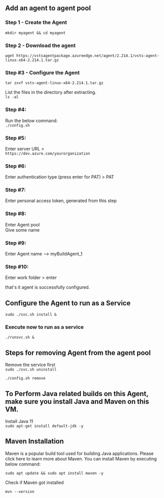 

## Add an agent to agent pool  
### Step 1 - Create the Agent 
```mkdir myagent && cd myagent```  

### Step 2 - Download the agent  
```wget https://vstsagentpackage.azureedge.net/agent/2.214.1/vsts-agent-linux-x64-2.214.1.tar.gz  ```

### Step #3 - Configure the Agent   

```tar zxvf vsts-agent-linux-x64-2.214.1.tar.gz  ```   

List the files in the directory after extracting.  
```ls -al```  

### Step #4:  
Run the below command:  
```./config.sh```

### Step #5:  
Enter server URL >  
```https://dev.azure.com/yourorganization```  

### Step #6:  
Enter authentication type (press enter for PAT) > PAT  

### Step #7:  
Enter personal access token, generated from this step  

### Step #8:  
Enter Agent pool  
Give some name  

### Step #9:  
Enter Agent name --> myBuildAgent_1  

### Step #10:  
Enter work folder > enter  

that's it agent is successfully configured.  

## Configure the Agent to run as a Service  

```sudo ./svc.sh install &```  

### Execute now to run as a service  
```./runsvc.sh &```  


## Steps for removing Agent from the agent pool  
Remove the service first  
```sudo ./svc.sh uninstall```  

```./config.sh remove```

## To Perform Java related builds on this Agent, make sure you install Java and Maven on this VM.  

Install Java 11  
```sudo apt-get install default-jdk -y```

## Maven Installation   
Maven is a popular build tool used for building Java applications. Please click here to learn more about Maven. You can install Maven by executing below command:    

```sudo apt update && sudo apt install maven -y```

Check if Maven got installed  

```mvn --version```

